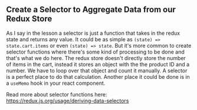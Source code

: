 ## Create a Selector to Aggregate Data from our Redux Store

As I say in the lesson a selector is just a function that takes in the redux state and returns any value. It could be as simple as `(state) => state.cart.items` or even `(state) => state`. But it's more common to create selector functions where there's some kind of processing to be done and that's what we do here. The redux store doesn't directly store the number of items in the cart, instead it stores an object with the the product ID and a number. We have to loop over that object and count it manually. A selector is a perfect place to do that calculation. Another place it could be done is in a `useMemo` hook in your react component.

Read more about selector functions here:
https://redux.js.org/usage/deriving-data-selectors
